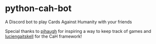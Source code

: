 # python-cah-bot
A Discord bot to play Cards Against Humanity with your friends

Special thanks to [pjhaugh](https://github.com/pjhaugh/kings_bot) for inspiring a way to keep track of games and
[luciengaitskell](https://github.com/luciengaitskell/python-cah) for the CaH framework!